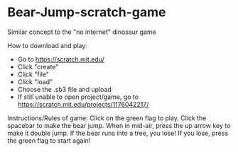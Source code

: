 # Bear-Jump-scratch-game
Similar concept to the "no internet" dinosaur game

How to download and play:
- Go to https://scratch.mit.edu/
- Click "create"
- Click "file"
- Click "load"
- Choose the .sb3 file and upload
- If still unable to open project/game, go to https://scratch.mit.edu/projects/1176042217/

Instructions/Rules of game: Click on the green flag to play. Click the spacebar to make the bear jump. When in mid-air, press the up arrow key to make it double jump. If the bear runs into a tree, you lose! If you lose, press the green flag to start again!
